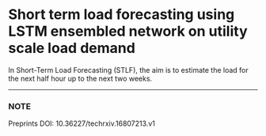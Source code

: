 # Short term load forecasting using LSTM ensembled network on utility scale load demand





In Short-Term Load Forecasting (STLF), the aim is to estimate the load for the next half hour up to the next two weeks.

---
### NOTE



Preprints DOI: 10.36227/techrxiv.16807213.v1